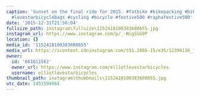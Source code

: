 ```yaml
---
caption: 'Sunset on the final ride for 2015. #fatbike #bikepacking #bikepackingbags
  #lovestarbicyclebags #cycling #bicycle #festive500 #raphafestive500'
date: '2015-12-31T21:56:04'
fullsize_path: instagram\fullsize\1152418100383608655.jpg
instagram_url: https://www.instagram.com/p/_-NigSGG9P
location: {}
media_id: '1152418100383608655'
media_url: https://scontent.cdninstagram.com/t51.2885-15/e35/12394116_146074992430226_1441768011_n.jpg?ig_cache_key=MTE1MjQxODEwMDM4MzYwODY1NQ%3D%3D.2
owner:
  id: '661611562'
  owner_url: https://www.instagram.com/elliotlovestarbicycles
  username: elliotlovestarbicycles
thumbnail_path: instagram\thumbnails\1152418100383608655.jpg
utc_date: 1451598964
---
```

